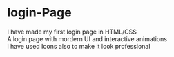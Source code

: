 # login-Page
I have made my first login page in HTML/CSS <br>
A login page with mordern UI and interactive animations <br>
i have used Icons also to make it look professional
